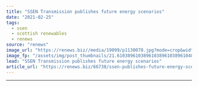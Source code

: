 ```yaml
---
title: "SSEN Transmission publishes future energy scenarios"
date: "2021-02-25"
tags: 
  - ssen
  - scottish renewables
  - renews
source: "renews"
image_url: "https://renews.biz//media/19099/p1130078.jpg?mode=crop&width=770&heightratio=0.6103896103896103896103896104&slimmage=true"
image_fp: "/assets/img/post_thumbnails/21.6103896103896103896103896104&slimmage=true"
lead: "SSEN Transmission publishes future energy scenarios"
article_url: "https://renews.biz/66738/ssen-publishes-future-energy-scenarios/"
---
```


---
